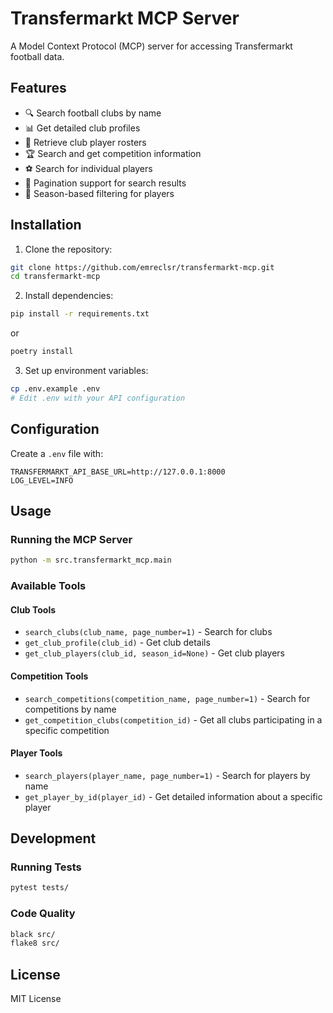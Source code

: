 # Transfermarkt MCP Server

A Model Context Protocol (MCP) server for accessing Transfermarkt football data.

## Features

- 🔍 Search football clubs by name
- 📊 Get detailed club profiles
- 👥 Retrieve club player rosters
- 🏆 Search and get competition information
- ⚽ Search for individual players
- 📄 Pagination support for search results
- 🔧 Season-based filtering for players

## Installation

1. Clone the repository:
```bash
git clone https://github.com/emreclsr/transfermarkt-mcp.git
cd transfermarkt-mcp
```

2. Install dependencies:
```bash
pip install -r requirements.txt
```
or
```bash
poetry install
```

3. Set up environment variables:
```bash
cp .env.example .env
# Edit .env with your API configuration
```

## Configuration

Create a `.env` file with:
```
TRANSFERMARKT_API_BASE_URL=http://127.0.0.1:8000
LOG_LEVEL=INFO
```

## Usage

### Running the MCP Server

```bash
python -m src.transfermarkt_mcp.main
```

### Available Tools

#### Club Tools
- `search_clubs(club_name, page_number=1)` - Search for clubs
- `get_club_profile(club_id)` - Get club details
- `get_club_players(club_id, season_id=None)` - Get club players

#### Competition Tools
- `search_competitions(competition_name, page_number=1)` - Search for competitions by name
- `get_competition_clubs(competition_id)` - Get all clubs participating in a specific competition

#### Player Tools
- `search_players(player_name, page_number=1)` - Search for players by name
- `get_player_by_id(player_id)` - Get detailed information about a specific player

## Development

### Running Tests
```bash
pytest tests/
```

### Code Quality
```bash
black src/
flake8 src/
```

## License

MIT License